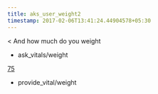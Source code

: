 ```yaml
---
title: aks_user_weight2
timestamp: 2017-02-06T13:41:24.44904578+05:30
---
```


< And how much do you weight
* ask_vitals/weight

[75](number/weight)
* provide_vital/weight
